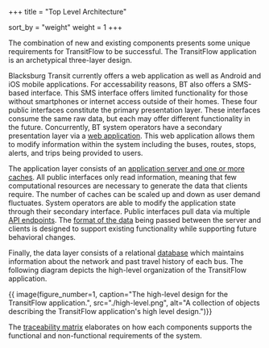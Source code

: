+++
title = "Top Level Architecture"

sort_by = "weight"
weight = 1
+++

The combination of new and existing components presents some unique requirements for TransitFlow to be successful. The TransitFlow application is an archetypical three-layer design.

Blacksburg Transit currently offers a web application as well as Android and iOS mobile applications. For accessability reasons, BT also offers a SMS-based interface. This SMS interface offers limited functionality for those without smartphones or internet access outside of their homes. These four public interfaces constitute the primary presentation layer. These interfaces consume the same raw data, but each may offer different functionality in the future. Concurrently, BT system operators have a secondary presentation layer via a [web application](@/detailed-design/web-application-design.md). This web application allows them to modify information within the system including the buses, routes, stops, alerts, and trips being provided to users.

The application layer consists of an [application server and one or more caches](@/detailed-design/back-end-design.md). All public interfaces only read information, meaning that few computational resources are necessary to generate the data that clients require. The number of caches can be scaled up and down as user demand fluctuates. System operators are able to modify the application state through their secondary interface. Public interfaces pull data via multiple [API endpoints](@/detailed-design/API-design.md). The [format of the data](@/detailed-design/data-interchange-design.md) being passed between the server and clients is designed to support existing functionality while supporting future behavioral changes.

Finally, the data layer consists of a relational [database](@/detailed-design/database-design.md) which maintains information about the network and past travel history of each bus. The following diagram depicts the high-level organization of the TransitFlow application.

{{ image(figure_number=1,
caption="The high-level design for the TransitFlow application.", 
src="./high-level.png", 
alt="A collection of objects describing the TransitFlow application's high level design.")}}

The [traceability matrix](@/high-level-design/traceability-matrix.md) elaborates on how each components supports the functional and non-functional requirements of the system.